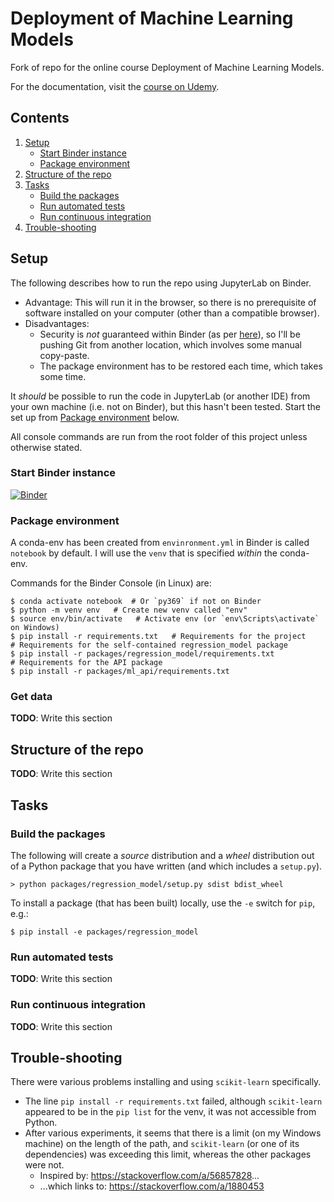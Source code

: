 # Deployment of Machine Learning Models
Fork of repo for the online course Deployment of Machine Learning Models.

For the documentation, visit the [course on Udemy](https://www.udemy.com/deployment-of-machine-learning-models/?couponCode=TIDREPO).

<!--This table of contents is maintained *manually*-->
## Contents
1. [Setup](#Setup)
    - [Start Binder instance](#Start-Binder-instance)
    - [Package environment](#Package-environment)
1. [Structure of the repo](#Structure-of-the-repo)
1. [Tasks](#Tasks)
    - [Build the packages](#Build-the-packages)
    - [Run automated tests](#Run-automated-tests)
    - [Run continuous integration](#Run-continuous-integration)
1. [Trouble-shooting](#Trouble-shooting)

## Setup
The following describes how to run the repo using JupyterLab on Binder. 
- Advantage: This will run it in the browser, so there is no prerequisite of software installed on your computer (other than a compatible browser). 
- Disadvantages:
    - Security is *not* guaranteed within Binder (as per [here](https://mybinder.readthedocs.io/en/latest/faq.html#can-i-push-data-from-my-binder-session-back-to-my-repository)), so I'll be pushing Git from another location, which involves some manual copy-paste.
    - The package environment has to be restored each time, which takes some time.

It *should* be possible to run the code in JupyterLab (or another IDE) from your own machine (i.e. not on Binder), but this hasn't been tested. Start the set up from [Package environment](#Package-environment) below.

All console commands are run from the root folder of this project unless otherwise stated.

### Start Binder instance
[![Binder](https://mybinder.org/badge_logo.svg)](https://mybinder.org/v2/gh/A-Breeze/deploying-machine-learning-models/use_binder?urlpath=lab)

### Package environment
A conda-env has been created from `envinronment.yml` in Binder is called `notebook` by default. I will use the `venv` that is specified *within* the conda-env.

Commands for the Binder Console (in Linux) are:
```
$ conda activate notebook  # Or `py369` if not on Binder
$ python -m venv env   # Create new venv called "env"
$ source env/bin/activate   # Activate env (or `env\Scripts\activate` on Windows)
$ pip install -r requirements.txt   # Requirements for the project
# Requirements for the self-contained regression_model package
$ pip install -r packages/regression_model/requirements.txt 
# Requirements for the API package
$ pip install -r packages/ml_api/requirements.txt
```

### Get data
**TODO**: Write this section

## Structure of the repo
**TODO**: Write this section

## Tasks
### Build the packages
The following will create a *source* distribution and a *wheel* distribution out of a Python package that you have written (and which includes a `setup.py`).
```
> python packages/regression_model/setup.py sdist bdist_wheel
```

To install a package (that has been built) locally, use the `-e` switch for `pip`, e.g.:
```
$ pip install -e packages/regression_model
```

### Run automated tests
**TODO**: Write this section

### Run continuous integration
**TODO**: Write this section

## Trouble-shooting
There were various problems installing and using `scikit-learn` specifically. 

- The line `pip install -r requirements.txt` failed, although `scikit-learn` appeared to be in the `pip list` for the venv, it was not accessible from Python.
- After various experiments, it seems that there is a limit (on my Windows machine) on the length of the path, and `scikit-learn` (or one of its dependencies) was exceeding this limit, whereas the other packages were not.  
    - Inspired by: <https://stackoverflow.com/a/56857828>...
    - ...which links to: <https://stackoverflow.com/a/1880453>

